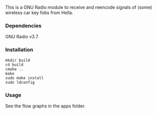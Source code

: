 This is a GNU Radio module to receive and reencode signals of (some) wireless car key fobs from Hella.


### Dependencies

GNU Radio v3.7.


### Installation

```
mkdir build
cd build
cmake ..
make
sudo make install
sudo ldconfig
```


### Usage

See the flow graphs in the apps folder.

